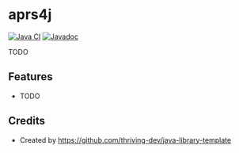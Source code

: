 # aprs4j

[![Java CI](https://github.com/xdab/aprs4j/actions/workflows/1.pipeline.yml/badge.svg)](https://github.com/xdab/aprs4j/actions/workflows/1.pipeline.yml)
[![Javadoc](https://img.shields.io/badge/JavaDoc-Online-green)](https://xdab.github.io/aprs4j/javadoc/)

TODO

## Features
- TODO

## Credits
- Created by https://github.com/thriving-dev/java-library-template
